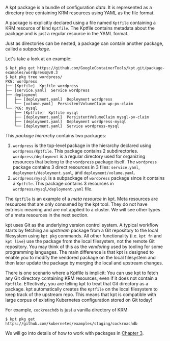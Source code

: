 A kpt package is a bundle of configuration _data_. It is represented as a directory tree containing
KRM resources using YAML as the file format.

A package is explicitly declared using a file named `Kptfile` containing a KRM resource of kind
`Kptfile`. The Kptfile contains metadata about the package and is just a regular resource in the
YAML format.

Just as directories can be nested, a package can contain another package, called a
_subpackage_.

Let's take a look at an example:

```shell
$ kpt pkg get https://github.com/GoogleContainerTools/kpt.git/package-examples/wordpress@v0.3
$ kpt pkg tree wordpress/
PKG: wordpress
├── [Kptfile]  Kptfile wordpress
├── [service.yaml]  Service wordpress
├── deployment
│   ├── [deployment.yaml]  Deployment wordpress
│   └── [volume.yaml]  PersistentVolumeClaim wp-pv-claim
└── PKG: mysql
    ├── [Kptfile]  Kptfile mysql
    ├── [deployment.yaml]  PersistentVolumeClaim mysql-pv-claim
    ├── [deployment.yaml]  Deployment wordpress-mysql
    └── [deployment.yaml]  Service wordpress-mysql
```

This _package hierarchy_ contains two packages:

1. `wordpress` is the top-level package in the hierarchy declared using `wordpress/Kptfile`. This
   package contains 2 subdirectories. `wordpress/deployment` is a regular directory used for
   organizing resources that belong to the `wordpress` package itself. The `wordpress` package contains
   3 direct resources in 3 files: `service.yaml`, `deployment/deployment.yaml`, and
   `deployment/volume.yaml`.
2. `wordpress/mysql` is a subpackage of `wordpress` package since it contains a `Kptfile`. This
   package contains 3 resources in `wordpress/mysql/deployment.yaml` file.

The `Kptfile` is an example of a _meta resource_ in kpt. Meta resources are resources that
are only consumed by the kpt tool. They do not have extrinsic meaning and are not
applied to a cluster. We will see other types of a meta resources in the next section.

kpt uses Git as the underlying version control system. A typical workflow starts by fetching an
_upstream_ package from a Git repository to the local filesystem using `kpt pkg` commands. All other
functionality (i.e. `kpt fn` and `kpt live`) use the package from the local filesystem, not the
remote Git repository. You may think of this as the _vendoring_ used by tooling for some programming
languages. The main difference is that kpt is designed to enable you to modify the vendored package
on the local filesystem and then later update the package by merging the local and upstream changes.

There is one scenario where a Kptfile is implicit: You can use kpt to fetch any Git directory
containing KRM resources, even if it does not contain a `Kptfile`. Effectively, you are telling kpt
to treat that Git directory as a package. kpt automatically creates the `Kptfile`
on the local filesystem to keep track of the upstream repo. This means that kpt is
compatible with large corpus of existing Kubernetes configuration stored on Git today!

For example, `cockroachdb` is just a vanilla directory of KRM:

```shell
$ kpt pkg get https://github.com/kubernetes/examples/staging/cockroachdb
```

We will go into details of how to work with packages in [Chapter 3].

[chapter 3]: /book/03-packages/
